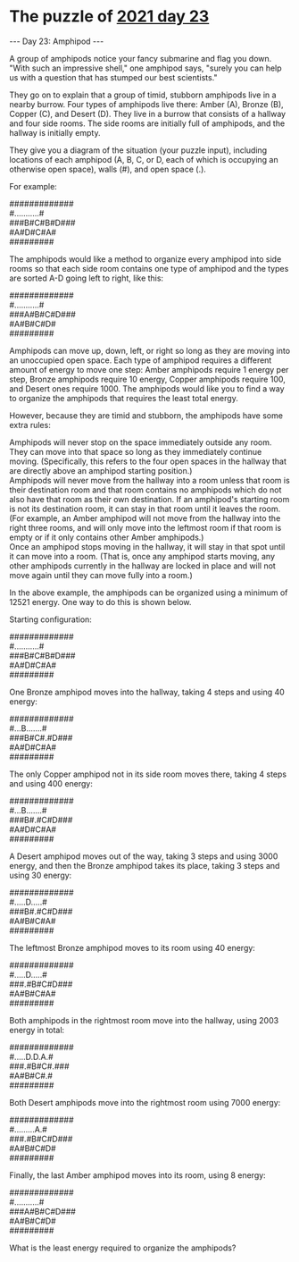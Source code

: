 # The puzzle of [2021 day 23](https://adventofcode.com/2021/day/23)

--- Day 23: Amphipod ---

A group of amphipods notice your fancy submarine and flag you down. "With such an impressive shell," one amphipod says, "surely you can help us with a question that has stumped our best scientists."

They go on to explain that a group of timid, stubborn amphipods live in a nearby burrow. Four types of amphipods live there: Amber (A), Bronze (B), Copper (C), and Desert (D). They live in a burrow that consists of a hallway and four side rooms. The side rooms are initially full of amphipods, and the hallway is initially empty.

They give you a diagram of the situation (your puzzle input), including locations of each amphipod (A, B, C, or D, each of which is occupying an otherwise open space), walls (#), and open space (.).

For example:

#############\
#...........#\
###B#C#B#D###\
  #A#D#C#A#\
  #########

The amphipods would like a method to organize every amphipod into side rooms so that each side room contains one type of amphipod and the types are sorted A-D going left to right, like this:

#############\
#...........#\
###A#B#C#D###\
  #A#B#C#D#\
  #########

Amphipods can move up, down, left, or right so long as they are moving into an unoccupied open space. Each type of amphipod requires a different amount of energy to move one step: Amber amphipods require 1 energy per step, Bronze amphipods require 10 energy, Copper amphipods require 100, and Desert ones require 1000. The amphipods would like you to find a way to organize the amphipods that requires the least total energy.

However, because they are timid and stubborn, the amphipods have some extra rules:

Amphipods will never stop on the space immediately outside any room. They can move into that space so long as they immediately continue moving. (Specifically, this refers to the four open spaces in the hallway that are directly above an amphipod starting position.)\
Amphipods will never move from the hallway into a room unless that room is their destination room and that room contains no amphipods which do not also have that room as their own destination. If an amphipod's starting room is not its destination room, it can stay in that room until it leaves the room. (For example, an Amber amphipod will not move from the hallway into the right three rooms, and will only move into the leftmost room if that room is empty or if it only contains other Amber amphipods.)\
Once an amphipod stops moving in the hallway, it will stay in that spot until it can move into a room. (That is, once any amphipod starts moving, any other amphipods currently in the hallway are locked in place and will not move again until they can move fully into a room.)

In the above example, the amphipods can be organized using a minimum of 12521 energy. One way to do this is shown below.

Starting configuration:

#############\
#...........#\
###B#C#B#D###\
  #A#D#C#A#\
  #########

One Bronze amphipod moves into the hallway, taking 4 steps and using 40 energy:

#############\
#...B.......#\
###B#C#.#D###\
  #A#D#C#A#\
  #########

The only Copper amphipod not in its side room moves there, taking 4 steps and using 400 energy:

#############\
#...B.......#\
###B#.#C#D###\
  #A#D#C#A#\
  #########

A Desert amphipod moves out of the way, taking 3 steps and using 3000 energy, and then the Bronze amphipod takes its place, taking 3 steps and using 30 energy:

#############\
#.....D.....#\
###B#.#C#D###\
  #A#B#C#A#\
  #########

The leftmost Bronze amphipod moves to its room using 40 energy:

#############\
#.....D.....#\
###.#B#C#D###\
  #A#B#C#A#\
  #########

Both amphipods in the rightmost room move into the hallway, using 2003 energy in total:

#############\
#.....D.D.A.#\
###.#B#C#.###\
  #A#B#C#.#\
  #########

Both Desert amphipods move into the rightmost room using 7000 energy:

#############\
#.........A.#\
###.#B#C#D###\
  #A#B#C#D#\
  #########

Finally, the last Amber amphipod moves into its room, using 8 energy:

#############\
#...........#\
###A#B#C#D###\
  #A#B#C#D#\
  #########

What is the least energy required to organize the amphipods?